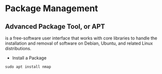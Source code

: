# Package Management

## Advanced Package Tool, or APT

is a free-software user interface that works with core libraries to handle the installation and removal of software on Debian, Ubuntu, and related Linux distributions.

* Install a Package
```
sudo apt install nmap
```
